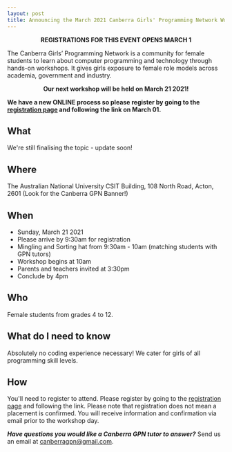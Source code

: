 ```yaml
---
layout: post
title: Announcing the March 2021 Canberra Girls' Programming Network Workshop
---
```



<p><strong><center> REGISTRATIONS FOR THIS EVENT OPENS MARCH 1</strong></center></p>


The Canberra Girls’ Programming Network is a community for female students to learn about computer programming and technology through hands-on workshops. It gives girls exposure to female role models across academia, government and industry.

<p><strong><center>Our next workshop will be held on March 21 2021!</center></strong></p>

**We have a new ONLINE process so please register by going to the [registration page](/register) and following the link on March 01.**

## What

We're still finalising the topic - update soon!

## Where

The Australian National University
CSIT Building, 108 North Road, Acton, 2601
(Look for the Canberra GPN Banner!)

## When

* Sunday, March 21 2021
* Please arrive by 9:30am for registration
* Mingling and Sorting hat from 9:30am - 10am (matching students with GPN tutors)
* Workshop begins at 10am
* Parents and teachers invited at 3:30pm
* Conclude by 4pm

## Who

Female students from grades 4 to 12.

## What do I need to know

Absolutely no coding experience necessary! We cater for girls of all programming skill levels. 

## How

You'll need to register to attend. Please register by going to the [registration page](/register) and following the link.
Please note that registration does not mean a placement is confirmed. You will receive information and confirmation via email prior to the workshop day.

_**Have questions you would like a Canberra GPN tutor to answer?**_ Send us an email at [canberragpn@gmail.com](mailto:canberragpn@gmail.com).

